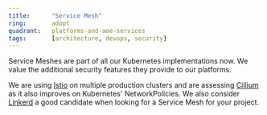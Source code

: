 ```yaml
---
title:      "Service Mesh"
ring:       adopt
quadrant:   platforms-and-aoe-services
tags:       [architecture, devops, security]
---
```


Service Meshes are part of all our Kubernetes implementations now.
We value the additional security features they provide to our platforms.

We are using [Istio](https://istio.io/) on multiple production clusters
and are assessing [Cillium](https://docs.cilium.io/en/latest/network/servicemesh/)
as it also improves on Kubernetes' NetworkPolicies. We also consider [Linkerd](https://linkerd.io)
a good candidate when looking for a Service Mesh for your project.

